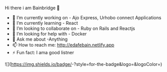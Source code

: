 Hi there i am Bainbridge 👋

- 🔭 I’m currently working on - Ajo Express, Urhobo connect Applications
- 🌱 I’m currently learning - React
- 👯 I’m looking to collaborate on - Ruby on Rails and Reactjs
- 🤔 I’m looking for help with - Docker
- 💬 Ask me about -Anything
- 📫 How to reach me: http://edafebain.netlify.app 
- ⚡ Fun fact: I ama good listner

![<Badge Name>](https://img.shields.io/badge/<Badge Text>-<Background Color>?style=for-the-badge&logo=<Icon Name>&logoColor=<Logo Color>)
